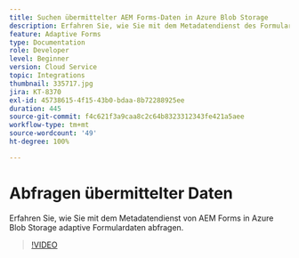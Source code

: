 ```yaml
---
title: Suchen übermittelter AEM Forms-Daten in Azure Blob Storage
description: Erfahren Sie, wie Sie mit dem Metadatendienst des Formulardatenmodells in Azure Blob Storage übermittelte AEM Forms-Daten abfragen.
feature: Adaptive Forms
type: Documentation
role: Developer
level: Beginner
version: Cloud Service
topic: Integrations
thumbnail: 335717.jpg
jira: KT-8370
exl-id: 45738615-4f15-43b0-bdaa-8b72288925ee
duration: 445
source-git-commit: f4c621f3a9caa8c2c64b8323312343fe421a5aee
workflow-type: tm+mt
source-wordcount: '49'
ht-degree: 100%

---
```


# Abfragen übermittelter Daten

Erfahren Sie, wie Sie mit dem Metadatendienst von AEM Forms in Azure Blob Storage adaptive Formulardaten abfragen.

>[!VIDEO](https://video.tv.adobe.com/v/335717?quality=12&learn=on)
